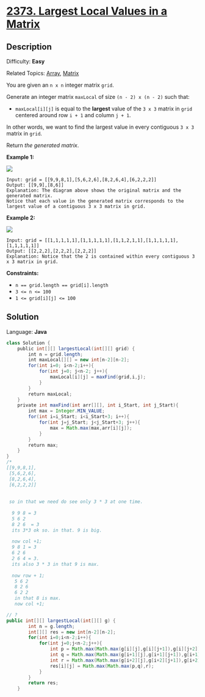 # [2373\. Largest Local Values in a Matrix](https://leetcode.com/problems/largest-local-values-in-a-matrix/)

## Description

Difficulty: **Easy**  

Related Topics: [Array](https://leetcode.com/tag/array/), [Matrix](https://leetcode.com/tag/matrix/)


You are given an `n x n` integer matrix `grid`.

Generate an integer matrix `maxLocal` of size `(n - 2) x (n - 2)` such that:

*   `maxLocal[i][j]` is equal to the **largest** value of the `3 x 3` matrix in `grid` centered around row `i + 1` and column `j + 1`.

In other words, we want to find the largest value in every contiguous `3 x 3` matrix in `grid`.

Return _the generated matrix_.

**Example 1:**

![](https://assets.leetcode.com/uploads/2022/06/21/ex1.png)

```
Input: grid = [[9,9,8,1],[5,6,2,6],[8,2,6,4],[6,2,2,2]]
Output: [[9,9],[8,6]]
Explanation: The diagram above shows the original matrix and the generated matrix.
Notice that each value in the generated matrix corresponds to the largest value of a contiguous 3 x 3 matrix in grid.
```

**Example 2:**

![](https://assets.leetcode.com/uploads/2022/07/02/ex2new2.png)

```
Input: grid = [[1,1,1,1,1],[1,1,1,1,1],[1,1,2,1,1],[1,1,1,1,1],[1,1,1,1,1]]
Output: [[2,2,2],[2,2,2],[2,2,2]]
Explanation: Notice that the 2 is contained within every contiguous 3 x 3 matrix in grid.
```

**Constraints:**

*   `n == grid.length == grid[i].length`
*   `3 <= n <= 100`
*   `1 <= grid[i][j] <= 100`


## Solution

Language: **Java**

```java
class Solution {
    public int[][] largestLocal(int[][] grid) {
        int n = grid.length;
        int maxLocal[][] = new int[n-2][n-2];
        for(int i=0; i<n-2;i++){
            for(int j=0; j<n-2; j++){
                maxLocal[i][j] = maxFind(grid,i,j);
            }
        }
        return maxLocal;
    }
    private int maxFind(int arr[][], int i_Start, int j_Start){
        int max = Integer.MIN_VALUE;
        for(int i=i_Start; i<i_Start+3; i++){
            for(int j=j_Start; j<j_Start+3; j++){
                max = Math.max(max,arr[i][j]);
            }
        }
        return max;
    }
}
/*
[[9,9,8,1],
 [5,6,2,6],
 [8,2,6,4],
 [6,2,2,2]]
 
 
 so in that we need do see only 3 * 3 at one time.
 
  9 9 8 = 3
  5 6 2
  8 2 6  = 3 
  its 3*3 ok so. in that. 9 is big.
  
  now col +1; 
  9 8 1 = 3
  6 2 6 
  2 6 4 = 3.
  its also 3 * 3 in that 9 is max.
  
  now row + 1;
   5 6 2
   8 2 6
   6 2 2 
   in that 8 is max.
   now col +1;
```



```java 
// ?
public int[][] largestLocal(int[][] g) {
        int n = g.length;
        int[][] res = new int[n-2][n-2];
        for(int i=0;i<n-2;i++){
            for(int j=0;j<n-2;j++){
                int p = Math.max(Math.max(g[i][j],g[i][j+1]),g[i][j+2]); //maximum in each row of 3*3 matrix
                int q = Math.max(Math.max(g[i+1][j],g[i+1][j+1]),g[i+1][j+2]);
                int r = Math.max(Math.max(g[i+2][j],g[i+2][j+1]),g[i+2][j+2]);
                res[i][j] = Math.max(Math.max(p,q),r);
            }
        }
        return res;
    }
```

